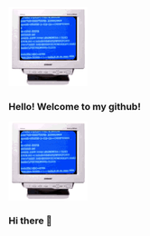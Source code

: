 ![computer_gif](https://github.com/BensonJBeck/BensonJBeck/blob/main/images/computer.gif)
### Hello! Welcome to my github!
![computer_gif](https://github.com/BensonJBeck/BensonJBeck/blob/main/images/computer.gif)

### Hi there 👋

<!--
**BensonJBeck/BensonJBeck** is a ✨ _special_ ✨ repository because its `README.md` (this file) appears on your GitHub profile.

Here are some ideas to get you started:

- 🔭 I’m currently working on ...
- 🌱 I’m currently learning ...
- 👯 I’m looking to collaborate on ...
- 🤔 I’m looking for help with ...
- 💬 Ask me about ...
- 📫 How to reach me: ...
- 😄 Pronouns: ...
- ⚡ Fun fact: ...
-->
